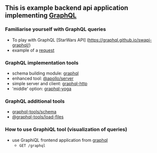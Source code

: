 ## This is example backend api application implementing [GraphQL](https://graphql.org/)

### Familiarise yourself with GraphQL queries

- To play with GraphQL [StarWars API] (https://graphql.github.io/swapi-graphql/)
- example of a [request](<https://graphql.github.io/swapi-graphql/?query=%7B%0A%20%20film(filmID%3A%201)%20%7B%0A%20%20%20%20title%0A%20%20%20%20releaseDate%0A%20%20%20%20producers%0A%20%20%20%20director%0A%20%20%7D%0A%20%20person(personID%3A%204)%20%7B%0A%20%20%20%20name%0A%20%20%20%20homeworld%7B%0A%20%20%20%20%20%20name%0A%20%20%20%20%20%20population%0A%20%20%20%20%7D%0A%20%20%7D%0A%7D>)

### GraphQL implementation tools

- schema building module: [graphql](https://www.npmjs.com/package/graphql)
- enhanced tool: [@apollo/server](https://www.apollographql.com/)
- simple server and client: [graphql-http](https://github.com/graphql/graphql-http)
- 'middle' option: [graphql-yoga](https://the-guild.dev/graphql/yoga-server)

### GraphQL additional tools

- [graphql-tools/schema](https://github.com/ardatan/graphql-tools)
- [@graphql-tools/load-files](https://github.com/ardatan/graphql-tools)

### How to use GraphiQL tool (visualization of queries)

- use GraphiQL frontend application from [graphql](https://www.npmjs.com/package/graphql)
  - `GET /graphql`
